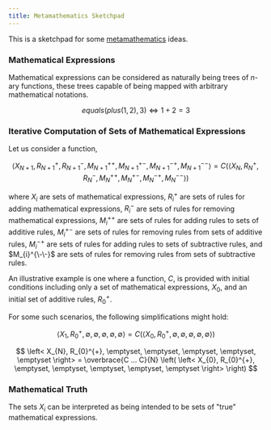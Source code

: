 ```yaml
---
title: Metamathematics Sketchpad
---
```


This is a sketchpad for some [metamathematics](https://en.wikipedia.org/wiki/Metamathematics) ideas.

### Mathematical Expressions

Mathematical expressions can be considered as naturally being trees of $n$-ary functions, these trees capable of being mapped with arbitrary mathematical notations.

$$ equals(plus(1, 2), 3) \Leftrightarrow 1 + 2 = 3 $$

### Iterative Computation of Sets of Mathematical Expressions

Let us consider a function,

$$ \left< X_{N+1}, R_{N+1}^{+}, R_{N+1}^{-}, M_{N+1}^{++}, M_{N+1}^{+-}, M_{N+1}^{-+}, M_{N+1}^{--} \right> = C \left( \left< X_{N}, R_{N}^{+}, R_{N}^{-}, M_{N}^{++}, M_{N}^{+-}, M_{N}^{-+}, M_{N}^{--} \right> \right) $$

where $X_{i}$ are sets of mathematical expressions, $R_{i}^{+}$ are sets of rules for adding mathematical expressions, $R_{i}^{-}$ are sets of rules for removing mathematical expressions, $M_{i}^{++}$ are sets of rules for adding rules to sets of additive rules, $M_{i}^{+-}$ are sets of rules for removing rules from sets of additive rules, $M_{i}^{-+}$ are sets of rules for adding rules to sets of subtractive rules, and $M_{i}^{\-\-}$ are sets of rules for removing rules from sets of subtractive rules.

An illustrative example is one where a function, $C$, is provided with initial conditions including only a set of mathematical expressions, $X_{0}$, and an initial set of additive rules, $R_{0}^{+}$.

For some such scenarios, the following simplifications might hold:

$$ \left< X_{1}, R_{0}^{+}, \emptyset, \emptyset, \emptyset, \emptyset, \emptyset \right> = C \left( \left< X_{0}, R_{0}^{+}, \emptyset, \emptyset, \emptyset, \emptyset, \emptyset \right> \right) $$

$$ \left< X_{N}, R_{0}^{+}, \emptyset, \emptyset, \emptyset, \emptyset, \emptyset \right> = \overbrace{C ... C}{N} \left( \left< X_{0}, R_{0}^{+}, \emptyset, \emptyset, \emptyset, \emptyset, \emptyset \right> \right) $$

### Mathematical Truth

The sets $X_{i}$ can be interpreted as being intended to be sets of "true" mathematical expressions.
